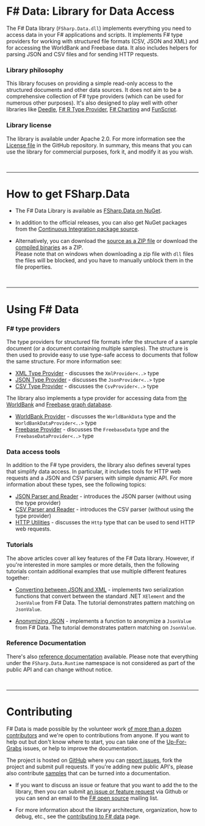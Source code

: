 F# Data: Library for Data Access
================================

The F# Data library (`FSharp.Data.dll`) implements everything you need to 
access data in your F# applications and scripts. It implements F# type 
providers for working with structured file formats (CSV, JSON and XML) 
and for accessing the WorldBank and Freebase data. It also includes helpers for parsing 
JSON and CSV files and for sending HTTP requests.

### Library philosophy

This library focuses on providing a simple read-only access to the structured documents 
and other data sources. It does not aim to be a comprehensive collection of F# type providers 
(which can be used for numerous other purposes). It's also designed to play well with other libraries
like [Deedle](http://bluemountaincapital.github.io/Deedle), [F# R Type Provider](http://bluemountaincapital.github.io/FSharpRProvider), [F# Charting](http://fsharp.github.io/FSharp.Charting) and [FunScript](http://funscript.info).

### Library license

The library is available under Apache 2.0. For more information see the 
[License file][license] in the GitHub repository. In summary, this means that you can 
use the library for commercial purposes, fork it, and modify it as you wish.

<br/><hr/>

# How to get FSharp.Data

* The F# Data Library is available as <a href="https://nuget.org/packages/FSharp.Data">FSharp.Data on NuGet</a>.

* In addition to the official releases, you can also get NuGet packages from the [Continuous Integration package source](https://ci.appveyor.com/nuget/fsharp-data-q9vtdm6ej782).

* Alternatively, you can download the [source as a ZIP file][source] or download the [compiled binaries][compiled] as a ZIP. <br /> Please note that on windows when downloading a zip file with `dll` files the files will be blocked, and you have to manually unblock them in the file properties.

<br/><hr/>

# Using F# Data

### F# type providers

The type providers for structured file formats infer the structure of a sample 
document (or a document containing multiple samples). The structure is then used
to provide easy to use type-safe access to documents that follow the same structure.
For more information see:

 * [XML Type Provider](library/XmlProvider.html) - discusses the `XmlProvider<..>` type
 * [JSON Type Provider](library/JsonProvider.html) - discusses the `JsonProvider<..>` type
 * [CSV Type Provider](library/CsvProvider.html) - discusses the `CsvProvider<..>` type

The library also implements a type provider for accessing data from 
[the WorldBank](http://data.worldbank.org/) and [Freebase graph database](http://www.freebase.com/).

 * [WorldBank Provider](library/WorldBank.html) - discusses the `WorldBankData` type 
   and the `WorldBankDataProvider<..>` type
 * [Freebase Provider](library/Freebase.html) - discusses the `FreebaseData` type 
   and the `FreebaseDataProvider<..>` type

### Data access tools
 
In addition to the F# type providers, the library also defines several types that 
simplify data access. In particular, it includes tools for HTTP web requests and a 
JSON and CSV parsers with simple dynamic API. For more information about these types, see the 
following topics:

 * [JSON Parser and Reader](library/JsonValue.html) - introduces the JSON parser 
   (without using the type provider)
 * [CSV Parser and Reader](library/CsvFile.html) - introduces the CSV parser 
   (without using the type provider)
 * [HTTP Utilities](library/Http.html) - discusses the `Http` type that can be used
   to send HTTP web requests.

### Tutorials

The above articles cover all key features of the F# Data library. However, if you're interested
in more samples or more details, then the following tutorials contain additional examples that use multiple different features together:

 * [Converting between JSON and XML](tutorials/JsonToXml.html) - implements two serialization 
   functions that convert between the standard .NET `XElement` and the `JsonValue` from F# Data.
   The tutorial demonstrates pattern matching on `JsonValue`.

 * [Anonymizing JSON](tutorials/JsonAnonymizer.html) - implements a function to anonymize a `JsonValue` from F# Data.
   The tutorial demonstrates pattern matching on `JsonValue`.

### Reference Documentation

There's also [reference documentation](reference) available. Please note that everything under the `FSharp.Data.Runtime` namespace is not considered as part of the public API and can change without notice.

<br/><hr/>

# Contributing

F# Data is made possible by the volunteer work [of more than a dozen contributors](https://github.com/fsharp/FSharp.Data/graphs/contributors) and we're open to contributions from anyone. If you want to help out but don't know where to start, you can take one of the [Up-For-Grabs](https://github.com/fsharp/FSharp.Data/issues?labels=up-for-grabs&state=open) issues, or help to improve the documentation.

The project is hosted on [GitHub][gh] where you can [report issues][issues], fork 
the project and submit pull requests. If you're adding new public API's, please also 
contribute [samples][samples] that can be turned into a documentation.

 * If you want to discuss an issue or feature that you want to add the to the library,
   then you can submit [an issue or feature request][issues] via Github or you can 
   send an email to the [F# open source][fsharp-oss] mailing list.

 * For more information about the library architecture, organization, how to debug, etc., see the [contributing to F# data](contributing.html) page.

  [source]: https://github.com/fsharp/FSharp.Data/zipball/master
  [compiled]: https://github.com/fsharp/FSharp.Data/zipball/release
  [samples]: https://github.com/fsharp/FSharp.Data/tree/master/docs/content
  [gh]: https://github.com/fsharp/FSharp.Data
  [issues]: https://github.com/fsharp/FSharp.Data/issues
  [license]: https://github.com/fsharp/FSharp.Data/blob/master/LICENSE.md
  [fsharp-oss]: http://groups.google.com/group/fsharp-opensource
